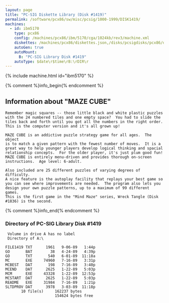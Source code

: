 ```yaml
---
layout: page
title: "PC-SIG Diskette Library (Disk #1419)"
permalink: /software/pcx86/sw/misc/pcsig/1000-1999/DISK1419/
machines:
  - id: ibm5170
    type: pcx86
    config: /machines/pcx86/ibm/5170/cga/1024kb/rev3/machine.xml
    diskettes: /machines/pcx86/diskettes.json,/disks/pcsigdisks/pcx86/diskettes.json
    autoGen: true
    autoMount:
      B: "PC-SIG Library Disk #1419"
    autoType: $date\r$time\rB:\rDIR\r
---
```


{% include machine.html id="ibm5170" %}

{% comment %}info_begin{% endcomment %}

## Information about "MAZE CUBE"

    Remember magic squares -- those little black and white plastic puzzles
    with the 24 numbered tiles and one empty space?  You had to slide the
    tiles back and forth until you got all the numbers in the right order.
    This is the computer version and it's all grown up!
    
    MAZE CUBE is an addictive puzzle strategy game for all ages.  The object
    is to match a given pattern with the fewest number of moves.  It is a
    great way to help younger players develop logical thinking and spacial
    relationship concepts.  For the older player, it's just plum good fun!
    MAZE CUBE is entirely menu-driven and provides thorough on-screen
    instructions.  Age level: 6-adult.
    
    Also included are 25 different puzzles of varying degrees of difficulty.
    A nice feature is the autoplay facility that replays your best game so
    you can see where improvements are needed.  The program also lets you
    design your own puzzle patterns, up to a maximum of 99 different games.
    This is the first game in the "Mind Maze" series, Wreck Tangle (Disk
    #1836) is the second.
{% comment %}info_end{% endcomment %}


### Directory of PC-SIG Library Disk #1419

     Volume in drive A has no label
     Directory of A:\

    FILE1419 TXT      1961   9-06-89   1:44p
    GO       BAT        38   4-24-89   4:39p
    GO       TXT       540   6-01-89  11:18a
    MC       EXE     74960   7-16-89   3:31p
    MCBEST   DAT       198   7-16-89   3:40p
    MCEND    DAT      2625   1-22-89   5:03p
    MCM      EXE     43328   1-22-89  12:53p
    MCSTART  DAT      2625   1-22-89   5:03p
    README   EXE     31984   7-16-89   1:21p
    SLTDPROV DAT      3978   3-03-89  11:18p
           10 file(s)     162237 bytes
                          154624 bytes free
